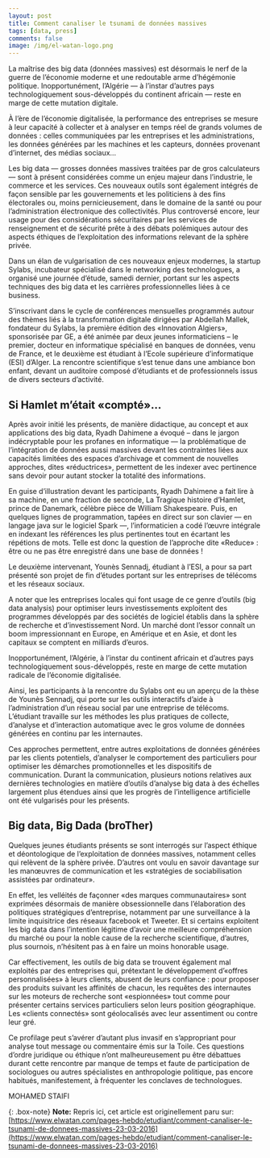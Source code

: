 ```yaml
---
layout: post
title: Comment canaliser le tsunami de données massives
tags: [data, press]
comments: false
image: /img/el-watan-logo.png
---
```


La maîtrise des big data (données massives) est désormais le nerf de la guerre de l’économie moderne et une redoutable arme d’hégémonie politique. Inopportunément, l’Algérie — à l’instar d’autres pays technologiquement sous-développés du continent africain — reste en marge de cette mutation digitale.

À l’ère de l’économie digitalisée, la performance des entreprises se mesure à leur capacité à collecter et à analyser en temps réel de grands volumes de données : celles communiquées par les entreprises et les administrations, les données générées par les machines et les capteurs, données provenant d’internet, des médias sociaux…

Les big data — grosses données massives traitées par de gros calculateurs — sont à présent considérées comme un enjeu majeur dans l’industrie, le commerce et les services. Ces nouveaux outils sont également intégrés de façon sensible par les gouvernements et les politiciens à des fins électorales ou, moins pernicieusement, dans le domaine de la santé ou pour l’administration électronique des collectivités. Plus controversé encore, leur usage pour des considérations sécuritaires par les services de renseignement et de sécurité prête à des débats polémiques autour des aspects éthiques de l’exploitation des informations relevant de la sphère privée.

Dans un élan de vulgarisation de ces nouveaux enjeux modernes, la startup Sylabs, incubateur spécialisé dans le networking des technologues, a organisé une journée d’étude, samedi dernier, portant sur les aspects techniques des big data et les carrières professionnelles liées à ce business.

S’inscrivant dans le cycle de conférences mensuelles programmés autour des thèmes liés à la transformation digitale dirigées par Abdellah Mallek, fondateur du Sylabs, la première édition des «Innovation Algiers», sponsorisée par GE, a été animée par deux jeunes informaticiens – le premier, docteur en informatique spécialisé en banques de données, venu de France, et le deuxième est étudiant à l’Ecole supérieure d’informatique (ESI) d’Alger. La rencontre scientifique s’est tenue dans une ambiance bon enfant, devant un auditoire composé d’étudiants et de professionnels issus de divers secteurs d’activité.

## Si Hamlet m’était «compté»…

Après avoir initié les présents, de manière didactique, au concept et aux applications des big data, Ryadh Dahimene a évoqué – dans le jargon indécryptable pour les profanes en informatique — la problématique de l’intégration de données aussi massives devant les contraintes liées aux capacités limitées des espaces d’archivage et comment de nouvelles approches, dites «réductrices», permettent de les indexer avec pertinence sans devoir pour autant stocker la totalité des informations.

En guise d’illustration devant les participants, Ryadh Dahimene a fait lire à sa machine, en une fraction de seconde, La Tragique histoire d’Hamlet, prince de Danemark, célèbre pièce de William Shakespeare. Puis, en quelques lignes de programmation, tapées en direct sur son clavier — en langage java sur le logiciel Spark —, l’informaticien a codé l’œuvre intégrale en indexant les références les plus pertinentes tout en écartant les répétions de mots. Telle est donc la question de l’approche dite «Reduce» : être ou ne pas être enregistré dans une base de données !

Le deuxième intervenant, Younès Sennadj, étudiant à l’ESI, a pour sa part présenté son projet de fin d’études portant sur les entreprises de télécoms et les réseaux sociaux.

A noter que les entreprises locales qui font usage de ce genre d’outils (big data analysis) pour optimiser leurs investissements exploitent des programmes développés par des sociétés de logiciel établis dans la sphère de recherche et d’investissement Nord. Un marché dont l’essor connaît un boom impressionnant en Europe, en Amérique et en Asie, et dont les capitaux se comptent en milliards d’euros.

Inopportunément, l’Algérie, à l’instar du continent africain et d’autres pays technologiquement sous-développés, reste en marge de cette mutation radicale de l’économie digitalisée.

Ainsi, les participants à la rencontre du Sylabs ont eu un aperçu de la thèse de Younès Sennadj, qui porte sur les outils interactifs d’aide à l’administration d’un réseau social par une entreprise de télécoms. L’étudiant travaille sur les méthodes les plus pratiques de collecte, d’analyse et d’interaction automatique avec le gros volume de données générées en continu par les internautes.

Ces approches permettent, entre autres exploitations de données générées par les clients potentiels, d’analyser le comportement des particuliers pour optimiser les démarches promotionnelles et les dispositifs de communication. Durant la communication, plusieurs notions relatives aux dernières technologies en matière d’outils d’analyse big data à des échelles largement plus étendues ainsi que les progrès de l’intelligence artificielle ont été vulgarisés pour les présents.


## Big data, Big Dada (broTher)

Quelques jeunes étudiants présents se sont interrogés sur l’aspect éthique et déontologique de l’exploitation de données massives, notamment celles qui relèvent de la sphère privée. D’autres ont voulu en savoir davantage sur les manœuvres de communication et les «stratégies de sociabilisation assistées par ordinateur».

En effet, les velléités de façonner «des marques communautaires» sont exprimées désormais de manière obsessionnelle dans l’élaboration des politiques stratégiques d’entreprise, notamment par une surveillance à la limite inquisitrice des réseaux facebook et Tweeter. Et si certains exploitent les big data dans l’intention légitime d’avoir une meilleure compréhension du marché ou pour la noble cause de la recherche scientifique, d’autres, plus sournois, n’hésitent pas à en faire un moins honorable usage.

Car effectivement, les outils de big data se trouvent également mal exploités par des entreprises qui, prétextant le développement d’«offres personnalisées» à leurs clients, abusent de leurs confiance : pour proposer des produits suivant les affinités de chacun, les requêtes des internautes sur les moteurs de recherche sont «espionnées» tout comme pour présenter certains services particuliers selon leurs position géographique. Les «clients connectés» sont géolocalisés avec leur assentiment ou contre leur gré.

Ce profilage peut s’avérer d’autant plus invasif en s’appropriant pour analyse tout message ou commentaire émis sur la Toile. Ces questions d’ordre juridique ou éthique n’ont malheureusement pu être débattues durant cette rencontre par manque de temps et faute de participation de sociologues ou autres spécialistes en anthropologie politique, pas encore habitués, manifestement, à fréquenter les conclaves de technologues.

MOHAMED STAIFI

{: .box-note}
**Note:**  Repris ici, cet article est originellement paru sur: [https://www.elwatan.com/pages-hebdo/etudiant/comment-canaliser-le-tsunami-de-donnees-massives-23-03-2016](https://www.elwatan.com/pages-hebdo/etudiant/comment-canaliser-le-tsunami-de-donnees-massives-23-03-2016)